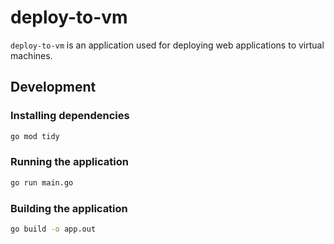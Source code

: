 # deploy-to-vm

`deploy-to-vm` is an application used for deploying web applications to virtual machines.

## Development

### Installing dependencies

```sh
go mod tidy
```

### Running the application

```sh
go run main.go
```

### Building the application

```sh
go build -o app.out
```

